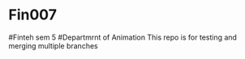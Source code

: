 # Fin007 
#Finteh sem 5
#Departmrnt of Animation
This repo is for testing and merging multiple branches
